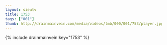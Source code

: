 ```yaml
--- 
layout: sieutv
title: 1753
tags: ["001"]
thumb: http://drainmainvein.com/media/videos/tmb/000/001/753/player.jpg
---
```

{% include drainmainvein key="1753" %} 
